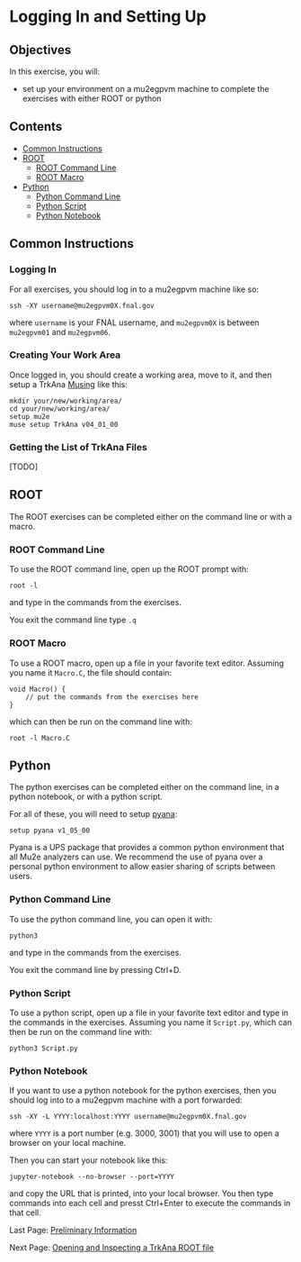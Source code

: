 # Logging In and Setting Up

## Objectives

In this exercise, you will:

* set up your environment on a mu2egpvm machine to complete the exercises with either ROOT or python

## Contents

* [Common Instructions](#Common-Instructions)
* [ROOT](#ROOT)
    * [ROOT Command Line](#ROOT-Command-Line)
    * [ROOT Macro](#ROOT-Macro)
* [Python](#Python)
    * [Python Command Line](#Python-Command-Line)
    * [Python Script](#Python-Script)
    * [Python Notebook](#Python-Notebook)

## Common Instructions

### Logging In

For all exercises, you should log in to a mu2egpvm machine like so:

```
ssh -XY username@mu2egpvm0X.fnal.gov
```

where ```username``` is your FNAL username, and ```mu2egpvm0X``` is between ```mu2egpvm01``` and ```mu2egpvm06```.

### Creating Your Work Area

Once logged in, you should create a working area, move to it, and then setup a TrkAna [Musing](https://mu2ewiki.fnal.gov/wiki/Muse#Musings_.28published_muse_builds.29) like this:

```
mkdir your/new/working/area/
cd your/new/working/area/
setup mu2e
muse setup TrkAna v04_01_00
```

### Getting the List of TrkAna Files

[TODO]

## ROOT

The ROOT exercises can be completed either on the command line or with a macro.

### ROOT Command Line

To use the ROOT command line, open up the ROOT prompt with:

```
root -l
```

and type in the commands from the exercises.

You exit the command line type ```.q```

### ROOT Macro

To use a ROOT macro, open up a file in your favorite text editor. Assuming you name it ```Macro.C```, the file should contain:

```
void Macro() {
    // put the commands from the exercises here
}
```

which can then be run on the command line with:

```
root -l Macro.C
```

## Python

The python exercises can be completed either on the command line, in a python notebook, or with a python script. 

For all of these, you will need to setup [pyana](https://mu2ewiki.fnal.gov/wiki/Pyana):

```
setup pyana v1_05_00
```

Pyana is a UPS package that provides a common python environment that all Mu2e analyzers can use. We recommend the use of pyana over a personal python environment to allow easier sharing of scripts between users.

### Python Command Line

To use the python command line, you can open it with:


```
python3
```

and type in the commands from the exercises.

You exit the command line by pressing Ctrl+D.

### Python Script

To use a python script, open up a file in your favorite text editor and type in the commands in the exercises. Assuming you name it ```Script.py```, which can then be run on the command line with:

```
python3 Script.py
```

### Python Notebook

If you want to use a python notebook for the python exercises, then you should log into to a mu2egpvm machine with a port forwarded:

```
ssh -XY -L YYYY:localhost:YYYY username@mu2egpvm0X.fnal.gov
```

where ```YYYY``` is a port number (e.g. 3000, 3001) that you will use to open a browser on your local machine.

Then you can start your notebook like this:

```
jupyter-notebook --no-browser --port=YYYY
```

and copy the URL that is printed, into your local browser. You then type commands into each cell and presst Ctrl+Enter to execute the commands in that cell.


Last Page: [Preliminary Information](prelims.md)

Next Page: [Opening and Inspecting a TrkAna ROOT file](opening.md)
